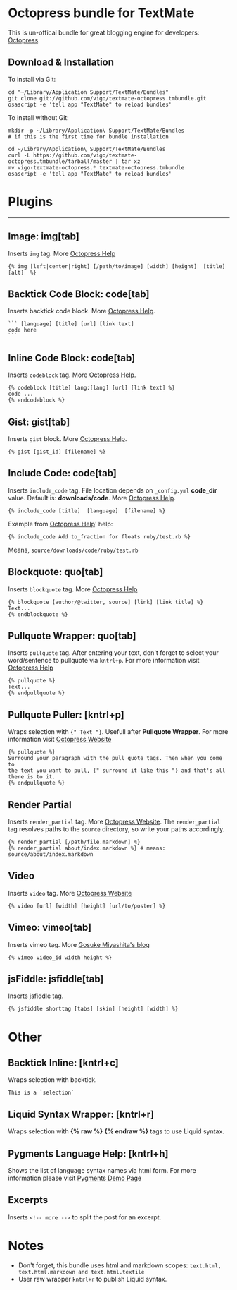 # Octopress bundle for TextMate
This is un-offical bundle for great blogging engine for developers: 
[Octopress][octopress].

## Download & Installation
To install via Git:

    cd "~/Library/Application Support/TextMate/Bundles"
    git clone git://github.com/vigo/textmate-octopress.tmbundle.git
    osascript -e 'tell app "TextMate" to reload bundles'

To install without Git:

    mkdir -p ~/Library/Application\ Support/TextMate/Bundles
    # if this is the first time for bundle installation
    
    cd ~/Library/Application\ Support/TextMate/Bundles
    curl -L https://github.com/vigo/textmate-octopress.tmbundle/tarball/master | tar xz
    mv vigo-textmate-octopress.* textmate-octopress.tmbundle
    osascript -e 'tell app "TextMate" to reload bundles'

# Plugins
---
## Image: img[tab]
Inserts `img` tag. More [Octopress Help][img-tag]

    {% img [left|center|right] [/path/to/image] [width] [height]  [title] [alt]  %}


## Backtick Code Block: code[tab]
Inserts backtick code block. More [Octopress Help][code].

    ``` [language] [title] [url] [link text]
    code here
    ```


## Inline Code Block: code[tab]
Inserts `codeblock` tag. More [Octopress Help][code].

    {% codeblock [title] lang:[lang] [url] [link text] %}
    code ...
    {% endcodeblock %}


## Gist: gist[tab]
Inserts `gist` block. More [Octopress Help][code].

    {% gist [gist_id] [filename] %}


## Include Code: code[tab]
Inserts `include_code` tag. File location depends on `_config.yml`
**code_dir** value. Default is: **downloads/code**. More [Octopress Help][code].

    {% include_code [title]  [language]  [filename] %}

Example from [Octopress Help][include-code]' help:

    {% include_code Add to_fraction for floats ruby/test.rb %}

Means, `source/downloads/code/ruby/test.rb`

## Blockquote: quo[tab]
Inserts `blockquote` tag. More [Octopress Help][blockquote]

    {% blockquote [author/@twitter, source] [link] [link title] %}
    Text...
    {% endblockquote %}


## Pullquote Wrapper: quo[tab]
Inserts `pullquote` tag. After entering your text, don't forget to select your
word/sentence to pullquote via `kntrl+p`. For more information visit 
[Octopress Help][pull-quote]

    {% pullquote %}
    Text...
    {% endpullquote %}


## Pullquote Puller: [kntrl+p]
Wraps selection with `{" Text "}`. Usefull after **Pullquote Wrapper**. 
For more information visit [Octopress Website][pull-quote]

    {% pullquote %}
    Surround your paragraph with the pull quote tags. Then when you come to
    the text you want to pull, {" surround it like this "} and that's all there is to it.
    {% endpullquote %}    


## Render Partial
Inserts `render_partial` tag. More [Octopress Website][render-partial].
The `render_partial` tag resolves paths to the `source` directory, so write your paths accordingly.

    {% render_partial [/path/file.markdown] %}
    {% render_partial about/index.markdown %} # means: source/about/index.markdown


## Video
Inserts `video` tag. More [Octopress Website][video-tag]

    {% video [url] [width] [height] [url/to/poster] %}

## Vimeo: vimeo[tab]
Inserts vimeo tag. More [Gosuke Miyashita's blog][pl-vimeo]

    {% vimeo video_id width height %}

## jsFiddle: jsfiddle[tab]
Inserts jsfiddle tag.

    {% jsfiddle shorttag [tabs] [skin] [height] [width] %}


# Other
## Backtick Inline: [kntrl+c]
Wraps selection with backtick.

    This is a `selection`

## Liquid Syntax Wrapper: [kntrl+r]
Wraps selection with **{% raw %}** **{% endraw %}** tags to use Liquid syntax.

## Pygments Language Help: [kntrl+h]
Shows the list of language syntax names via html form. For more information 
please visit [Pygments Demo Page][pygments]


## Excerpts
Inserts `<!-- more -->` to split the post for an excerpt.



# Notes
* Don't forget, this bundle uses html and markdown scopes: `text.html, text.html.markdown and text.html.textile`
* User raw wrapper `kntrl+r` to publish Liquid syntax. 

[octopress]: http://octopress.org/
[code]: http://octopress.org/docs/blogging/code/
[img-tag]: http://octopress.org/docs/plugins/image-tag/
[include-code]: http://octopress.org/docs/plugins/include-code/
[blockquote]: http://octopress.org/docs/plugins/blockquote/
[pull-quote]: http://octopress.org/docs/plugins/pullquote/
[render-partial]: http://octopress.org/docs/plugins/render-partial/
[video-tag]: http://octopress.org/docs/plugins/video-tag/
[pygments]: http://pygments.org/demo/
[pl-vimeo]: http://mizzy.org/blog/2011/10/30/vimeo-tag-plugin/ "Vimeo Plugin"
